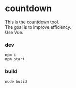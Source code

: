 # countdown
This is the countdown tool.  
The goal is to improve efficiency.  
Use Vue.

### dev
```
npm i
npm start
```
### build
```
node bulid
```
